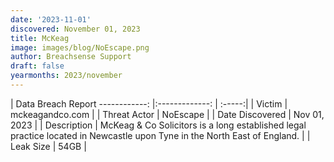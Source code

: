 ```yaml
---
date: '2023-11-01'
discovered: November 01, 2023
title: McKeag
image: images/blog/NoEscape.png
author: Breachsense Support
draft: false
yearmonths: 2023/november
---
```



| Data Breach Report
------------:     |:-------------:    | :-----:|
| Victim      | mckeagandco.com      | 
| Threat Actor      | NoEscape      | 
| Date Discovered      | Nov 01, 2023      | 
| Description      | McKeag & Co Solicitors is a long established legal practice located in Newcastle upon Tyne in the North East of England.      | 
| Leak Size      | 54GB      | 

